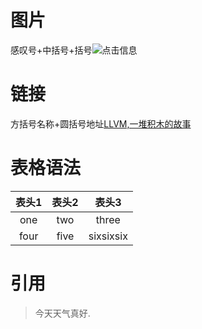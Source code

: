 # 图片
感叹号+中括号+括号![点击信息](https://pic1.zhimg.com/80/v2-0e3df8a86ddda9288ef800b70024e37f_1440w.jpg?source=1940ef5c)
# 链接
方括号名称+圆括号地址[LLVM,一堆积木的故事](https://www.jianshu.com/p/9ad4abbffac1)
# 表格语法
|表头1|表头2|表头3|
|:-:|:-:|:-:|
|one|two|three|
|four|five|sixsixsix|
# 引用
> 今天天气真好.
